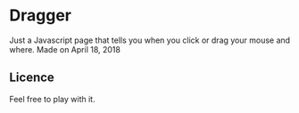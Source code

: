 # Dragger
Just a Javascript page that tells you when you click or drag your mouse and where.
Made on April 18, 2018

## Licence
Feel free to play with it.
